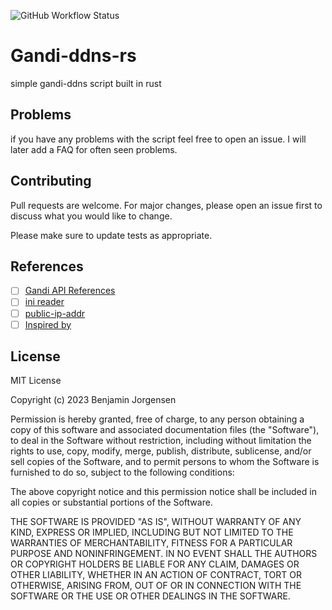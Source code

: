 ![GitHub Workflow Status](https://img.shields.io/github/workflow/status/benmi3/gandi-ddns-rs/CI?label=Rust)

# Gandi-ddns-rs
simple gandi-ddns script built in rust

## Problems

if you have any problems with the script feel free to open an issue.
I will later add a FAQ for often seen problems.


## Contributing

Pull requests are welcome. For major changes, please open an issue first
to discuss what you would like to change.

Please make sure to update tests as appropriate.

## References

- [ ] [Gandi API References](https://api.gandi.net/docs/livedns/)
- [ ] [ini reader](https://github.com/zonyitoo/rust-ini)
- [ ] [public-ip-addr](https://github.com/tsirysndr/public-ip-addr)
- [ ] [Inspired by](https://github.com/benmi3/gandi-ddns/tree/main)

## License

<dl>
<dt rel="LICENSE">MIT License

Copyright (c) 2023 Benjamin Jorgensen

Permission is hereby granted, free of charge, to any person obtaining a copy
of this software and associated documentation files (the "Software"), to deal
in the Software without restriction, including without limitation the rights
to use, copy, modify, merge, publish, distribute, sublicense, and/or sell
copies of the Software, and to permit persons to whom the Software is
furnished to do so, subject to the following conditions:

The above copyright notice and this permission notice shall be included in all
copies or substantial portions of the Software.

THE SOFTWARE IS PROVIDED "AS IS", WITHOUT WARRANTY OF ANY KIND, EXPRESS OR
IMPLIED, INCLUDING BUT NOT LIMITED TO THE WARRANTIES OF MERCHANTABILITY,
FITNESS FOR A PARTICULAR PURPOSE AND NONINFRINGEMENT. IN NO EVENT SHALL THE
AUTHORS OR COPYRIGHT HOLDERS BE LIABLE FOR ANY CLAIM, DAMAGES OR OTHER
LIABILITY, WHETHER IN AN ACTION OF CONTRACT, TORT OR OTHERWISE, ARISING FROM,
OUT OF OR IN CONNECTION WITH THE SOFTWARE OR THE USE OR OTHER DEALINGS IN THE
SOFTWARE.
</dt>
</dl>
